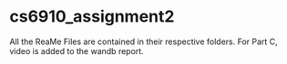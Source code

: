 # cs6910_assignment2
All the ReaMe Files are contained in their respective folders.
For Part C, video is added to the wandb report. 
